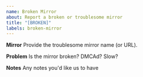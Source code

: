 ```yaml
---
name: Broken Mirror
about: Report a broken or troublesome mirror
title: "[BROKEN]"
labels: broken-mirror
---
```


**Mirror**
Provide the troublesome mirror name (or URL).

**Problem**
Is the mirror broken? DMCAd? Slow?

**Notes**
Any notes you'd like us to have

